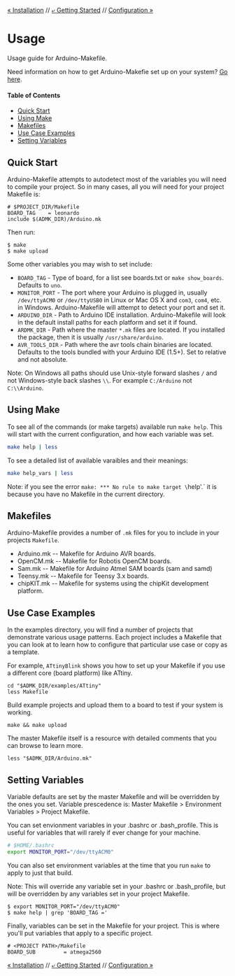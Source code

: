 [&laquo; Installation]()  // [&ldca; Getting Started]() // [Configuration &raquo;]()

# Usage

Usage guide for Arduino-Makefile.

Need information on how to get Arduino-Makefie set up on your system? [Go here]().

#### Table of Contents
<!-- Created by [github-markdown-toc](https://github.com/ekalinin/github-markdown-toc.go) -->

  * [Quick Start](#quick-start)
  * [Using Make](#using-make)
  * [Makefiles](#makefiles)
  * [Use Case Examples](#use-case-examples)
  * [Setting Variables](#setting-variables)


## Quick Start

Arduino-Makefile attempts to autodetect most of the variables you will need to compile your project. So in many cases, all you will need for your project Makefile is:

```make
# $PROJECT_DIR/Makefile
BOARD_TAG    = leonardo
include $(ADMK_DIR)/Arduino.mk
```

Then run:

```
$ make
$ make upload
```

Some other variables you may wish to set include:

- `BOARD_TAG` - Type of board, for a list see boards.txt or `make show_boards`. Defaults to `uno`.
- `MONITOR_PORT` - The port where your Arduino is plugged in, usually `/dev/ttyACM0` or `/dev/ttyUSB0` in Linux or Mac OS X and `com3`, `com4`, etc. in Windows. Arduino-Makefile will attempt to detect your port and set it.
- `ARDUINO_DIR` - Path to Arduino IDE installation. Arduino-Makefile will look in the default install paths for each platform and set it if found.
- `ARDMK_DIR`   - Path where the master `*.mk` files are located. If you installed the package, then it is usually `/usr/share/arduino`.
- `AVR_TOOLS_DIR` - Path where the avr tools chain binaries are located. Defaults to the tools bundled with your Arduino IDE (1.5+). Set to relative and not absolute. <!-- QUESTION: Is this true? -->

Note: On Windows all paths should use Unix-style forward slashes `/` and not Windows-style back slashes `\\`.
For example `C:/Arduino` not `C:\\Arduino`.

## Using Make

To see all of the commands (or make targets) available run `make help`. This will start with the current configuration, and how each variable was set.

```sh
make help | less
```

To see a detailed list of available varaibles and their meanings:

```sh
make help_vars | less
```

Note: if you see the error `make: *** No rule to make target \`help'.` it is because you have no Makefile in the current directory.

## Makefiles

Arduino-Makefile provides a number of `.mk` files for you to include in your projects `Makefile`.

- Arduino.mk -- Makefile for Arduino AVR boards.
- OpenCM.mk -- Makefile for Robotis OpenCM boards.
- Sam.mk -- Makefile for Arduino Atmel SAM boards (sam and samd)
- Teensy.mk -- Makefile for Teensy 3.x boards.
- chipKIT.mk -- Makefile for systems using the chipKit development platform.

## Use Case Examples

In the examples directory, you will find a number of projects that demonstrate various usage patterns. Each project includes a Makefile that you can look at to learn how to configure that particular use case or copy as a template.

For example, `ATtinyBlink` shows you how to set up your Makefile if you use a different core (board platform) like ATtiny.

```
cd "$ADMK_DIR/examples/ATtiny"
less Makefile
```

Build example projects and upload them to a board to test if your system is working.

```
make && make upload
```

The master Makefile itself is a resource with detailed comments that you can browse to learn more.
```
less "$ADMK_DIR/Arduino.mk"
```


## Setting Variables

Variable defaults are set by the master Makefile and will be overridden by the ones you set.
Variable prescedence is: Master Makefile > Environment Variables > Project Makefile.

You can set envionment variables in your .bashrc or .bash_profile. This is useful for variables that will rarely if ever change for your machine.

```sh
# $HOME/.bashrc
export MONITOR_PORT="/dev/ttyACM0"
```

You can also set environment variables at the time that you run `make` to apply to just that build.

Note: This will override any variable set in your .bashrc or .bash_profile, but will be overridden by any variables set in your project Makefile.

```
$ export MONITOR_PORT="/dev/ttyACM0"
$ make help | grep 'BOARD_TAG ='
```

Finally, variables can be set in the Makefile for your project. This is where you'll put variables that apply to a specific project.

```make
# <PROJECT PATH>/Makefile
BOARD_SUB         = atmega2560
```

[&laquo; Installation]()  // [&ldca; Getting Started]() // [Configuration &raquo;]()
